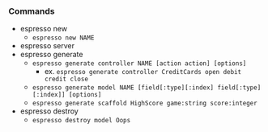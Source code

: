 ### Commands
- espresso new
  - `espresso new NAME`
- espresso server
- espresso generate
  - `espresso generate controller NAME [action action] [options]`
    - ex. `espresso generate controller CreditCards open debit credit close`
  - `espresso generate model NAME [field[:type][:index] field[:type][:index]] [options]`
  - `espresso generate scaffold HighScore game:string score:integer`
- espresso destroy
  - `espresso destroy model Oops`
